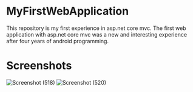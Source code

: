 # MyFirstWebApplication

This repository is my first experience in asp.net core mvc. 
The first web application with asp.net core mvc was a new and interesting experience after four years of android programming.

# Screenshots
![Screenshot (518)](https://github.com/MohammadSadeghMehrafzoon/MyFirstWebApplication/assets/78638521/83539ec9-62c0-4314-964a-7c9006027af2)
![Screenshot (520)](https://github.com/MohammadSadeghMehrafzoon/MyFirstWebApplication/assets/78638521/c4a40b46-d4ef-464a-a8ba-930be96c82f0)



